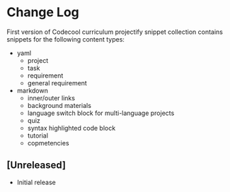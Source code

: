 # Change Log

First version of Codecool curriculum projectify snippet collection contains snippets for the following content types:

- yaml
  - project
  - task
  - requirement
  - general requirement
- markdown
  - inner/outer links
  - background materials
  - language switch block for multi-language projects
  - quiz
  - syntax highlighted code block
  - tutorial
  - copmetencies

## [Unreleased]

- Initial release
